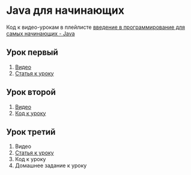 # Java для начинающих

Код к видео-урокам в плейлисте [введение в программирование для самых начинающих - Java](https://www.youtube.com/watch?v=QHpYA4PLJjU&list=PL-mJM9AN6HZ6WPYRS2geOzXiNUtaOidkN)

## Урок первый

1. [Видео](https://www.youtube.com/watch?v=QHpYA4PLJjU&list=PL-mJM9AN6HZ6WPYRS2geOzXiNUtaOidkN)
2. [Статья к уроку](https://andron13.de/school/java/basic-course/001-java-setup/)

## Урок второй

1. [Видео](https://www.youtube.com/watch?v=LFV3WudnRcs&list=PL-mJM9AN6HZ6WPYRS2geOzXiNUtaOidkN&index=2)
2. [Код к уроку](https://github.com/evening-academy/java-introduction/blob/lessons/02-methods/src/Main.java)

## Урок третий

1. Видео
2. [Статья к уроку](https://andron13.de/school/java/basic-course/002-java-integers/)
3. Код к уроку
4. Домашнее задание к уроку


